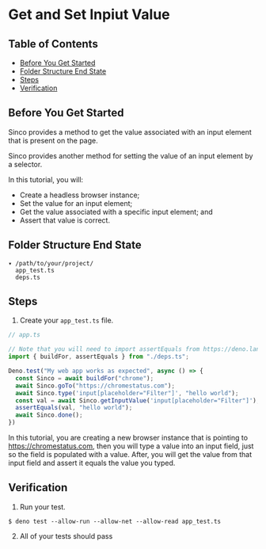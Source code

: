 # Get and Set Inpiut Value

## Table of Contents

* [Before You Get Started](#before-you-get-started)
* [Folder Structure End State](#folder-structure-end-state)
* [Steps](#steps)
* [Verification](#verification)

## Before You Get Started

Sinco provides a method to get the value associated with an input element that is present on the page.

Sinco provides another method for setting the value of an input element by a selector.

In this tutorial, you will:

* Create a headless browser instance;
* Set the value for an input element;
* Get the value associated with a specific input element; and
* Assert that value is correct.

## Folder Structure End State

```text
▾ /path/to/your/project/
  app_test.ts
  deps.ts
```

## Steps

1. Create your `app_test.ts` file.

  ```typescript
  // app.ts

  // Note that you will need to import assertEquals from https://deno.land/std/testing/asserts.ts
  import { buildFor, assertEquals } from "./deps.ts";

  Deno.test("My web app works as expected", async () => {
    const Sinco = await buildFor("chrome");
    await Sinco.goTo("https://chromestatus.com");
    await Sinco.type('input[placeholder="Filter"]', "hello world");
    const val = await Sinco.getInputValue('input[placeholder="Filter"]');
    assertEquals(val, "hello world");
    await Sinco.done();
  })
  ```

In this tutorial, you are creating a new browser instance that is pointing to https://chromestatus.com, then you will type a value into an input field, just so the field is populated with a value. After, you will get the value from that input field and assert it equals the value you typed.

## Verification

1. Run your test.

  ```shell
  $ deno test --allow-run --allow-net --allow-read app_test.ts
  ```

2. All of your tests should pass
